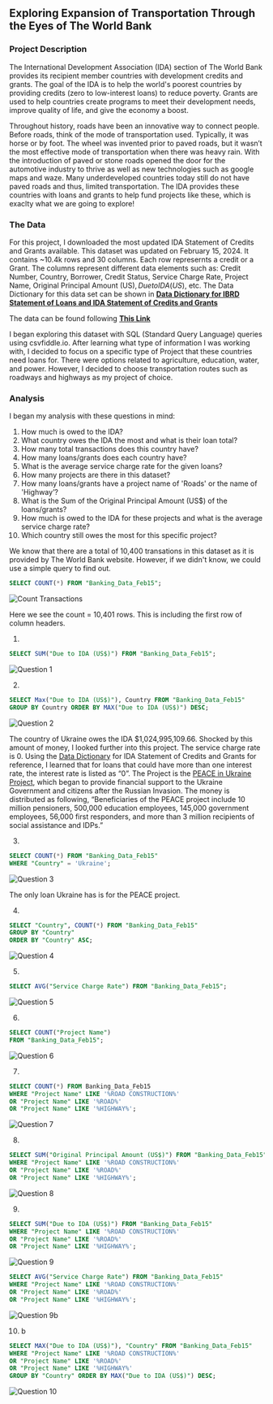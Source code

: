## Exploring Expansion of Transportation Through the Eyes of The World Bank

### Project Description
The International Development Association (IDA) section of The World Bank provides its recipient member countries with development credits and grants. The goal of the IDA is to help the world's poorest countries by providing credits (zero to low-interest loans) to reduce poverty. Grants are used to help countries create programs to meet their development needs, improve quality of life, and give the economy a boost. 

Throughout history, roads have been an innovative way to connect people. Before roads, think of the mode of transportation used. Typically, it was horse or by foot. The wheel was invented prior to paved roads, but it wasn’t the most effective mode of transportation when there was heavy rain. With the introduction of paved or stone roads opened the door for the automotive industry to thrive as well as new technologies such as google maps and waze. Many underdeveloped countries today still do not have paved roads and thus, limited transportation. The IDA provides these countries with loans and grants to help fund projects like these, which is exaclty what we are going to explore!

### The Data
For this project, I downloaded the most updated IDA Statement of Credits and Grants available. This dataset was updated on February 15, 2024. It contains ~10.4k rows and 30 columns. Each row represernts a credit or a Grant. The columns represent different data elements such as: Credit Number, Country, Borrower, Credit Status, Service Charge Rate, Project Name, Original Principal Amount (US$), Due to IDA (US$), etc. The Data Dictionary for this data set can be shown in [**Data Dictionary for IBRD Statement of Loans and IDA Statement of Credits and Grants**](https://finances.worldbank.org/api/assets/FF2A5DB3-BBD2-444D-ADA8-90DF4A166980?download=true)

The data can be found following [**This Link**](https://finances.worldbank.org/Loans-and-Credits/IDA-Statement-of-Credits-and-Grants-Latest-Availab/ebmi-69yj/about_data)

I began exploring this dataset with SQL (Standard Query Language) queries using csvfiddle.io. After learning what type of information I was working with, I decided to focus on a specific type of Project that these countries need loans for. There were options related to agriculture, education, water, and power. However, I decided to choose transportation routes such as roadways and highways as my project of choice. 

### Analysis
I began my analysis with these questions in mind:
1.	How much is owed to the IDA?
2.	What country owes the IDA the most and what is their loan total?
3.	How many total transactions does this country have?
4.	How many loans/grants does each country have?
5.	What is the average service charge rate for the given loans?
6.	How many projects are there in this dataset?
7.	How many loans/grants have a project name of 'Roads' or the name of 'Highway’?
8.	What is the Sum of the Original Principal Amount (US$) of the loans/grants?
9.	How much is owed to the IDA for these projects and what is the average service charge rate?
10.	Which country still owes the most for this specific project?

We know that there are a total of 10,400 transations in this dataset as it is provided by The World Bank website. However, if we didn't know, we could use a simple query to find out.

```sql
SELECT COUNT(*) FROM "Banking_Data_Feb15";
```
![Count Transactions](/images/M4_trans.jpg)

Here we see the count = 10,401 rows. This is including the first row of column headers.

1.
```sql
SELECT SUM("Due to IDA (US$)") FROM "Banking_Data_Feb15";
```
![Question 1](/images/M4_Q1.jpg)

2. 
```sql
SELECT Max("Due to IDA (US$)"), Country FROM "Banking_Data_Feb15"
GROUP BY Country ORDER BY MAX("Due to IDA (US$)") DESC;
```
![Question 2](/images/M4_Q2.jpg)

The country of Ukraine owes the IDA $1,024,995,109.66. Shocked by this amount of money, I looked further into this project. The service charge rate is 0. Using the [Data Dictionary](https://finances.worldbank.org/api/assets/FF2A5DB3-BBD2-444D-ADA8-90DF4A166980?download=true) for IDA Statement of Credits and Grants for reference, I learned that for loans that could have more than one interest rate, the interest rate is listed as “0”. The Project is the [PEACE in Ukraine Project](https://www.worldbank.org/en/news/feature/2023/07/10/the-world-banks-peace-project-supports-the-government-key-programs-in-ukraine), which began to provide financial support to the Ukraine Government and citizens after the Russian Invasion. The money is distributed as following, “Beneficiaries of the PEACE project include 10 million pensioners, 500,000 education employees, 145,000 government employees, 56,000 first responders, and more than 3 million recipients of social assistance and IDPs.”

3. 
```sql
SELECT COUNT(*) FROM "Banking_Data_Feb15"
WHERE "Country" = 'Ukraine';
```
![Question 3](/images/M4_Q3.jpg)

The only loan Ukraine has is for the PEACE project. 

4. 
```sql
SELECT "Country", COUNT(*) FROM "Banking_Data_Feb15"
GROUP BY "Country"
ORDER BY "Country" ASC;
```
![Question 4](/images/M4_Q4.jpg)

5. 
```sql
SELECT AVG("Service Charge Rate") FROM "Banking_Data_Feb15";
```
![Question 5](/images/M4_Q5.jpg)

6. 
```sql
SELECT COUNT("Project Name") 
FROM "Banking_Data_Feb15";
```
![Question 6](/images/M4_Q6.jpg)

7. 
```sql
SELECT COUNT(*) FROM Banking_Data_Feb15
WHERE "Project Name" LIKE '%ROAD CONSTRUCTION%' 
OR "Project Name" LIKE '%ROAD%'
OR "Project Name" LIKE '%HIGHWAY%';
```
![Question 7](/images/M4_Q7.jpg)

8. 
```sql
SELECT SUM("Original Principal Amount (US$)") FROM "Banking_Data_Feb15"
WHERE "Project Name" LIKE '%ROAD CONSTRUCTION%' 
OR "Project Name" LIKE '%ROAD%'
OR "Project Name" LIKE '%HIGHWAY%';
```
![Question 8](/images/M4_Q8.jpg)

9. 
```sql
SELECT SUM("Due to IDA (US$)") FROM "Banking_Data_Feb15"
WHERE "Project Name" LIKE '%ROAD CONSTRUCTION%' 
OR "Project Name" LIKE '%ROAD%'
OR "Project Name" LIKE '%HIGHWAY%';
```
![Question 9](/images/M4_Q9.jpg)

```sql
SELECT AVG("Service Charge Rate") FROM "Banking_Data_Feb15"
WHERE "Project Name" LIKE '%ROAD CONSTRUCTION%' 
OR "Project Name" LIKE '%ROAD%'
OR "Project Name" LIKE '%HIGHWAY%';
```
![Question 9b](/images/M4_Q9b.jpg)

10. b
```sql
SELECT MAX("Due to IDA (US$)"), "Country" FROM "Banking_Data_Feb15"
WHERE "Project Name" LIKE '%ROAD CONSTRUCTION%' 
OR "Project Name" LIKE '%ROAD%'
OR "Project Name" LIKE '%HIGHWAY%'
GROUP BY "Country" ORDER BY MAX("Due to IDA (US$)") DESC;
```
![Question 10](/images/M4_Q10.jpg)

